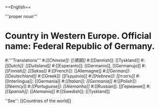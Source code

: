 ==English==

'''proper noun'''

# Country in Western Europe. Official name: Federal Republic of Germany.
#:'''Translations'''
#:*[[Chinese]]: [[德国]]
#:*[[Dannish]]: [[Tyskland]]
#:*[[Dutch]]: [[Duitsland]]
#:*[[Esperanto]]: [[Germanio]], [[Germanujo]]
#:*[[Finnish]]: [[Saksa]]
#:*[[French]]: [[Allemagne]]
#:*[[German]]: [[Deutschland]]
#:*[[Greek]]: [[Γερμανία]]
#:*[[Hebrew]]: [[גרמניה]]
#:*[[Interlingua]]: [[Germania]]
#:*[[Italian]]: [[Germania]]
#:*[[Polish]]: [[Niemcy]]
#:*[[Portuguese]]: [[Alemanha]]
#:*[[Russian]]: [[Германия]]
#:*[[Spanish]]: [[Alemania]]
#:*[[Swedish]]: [[Tyskland]]

''See'': [[Countries of the world]]